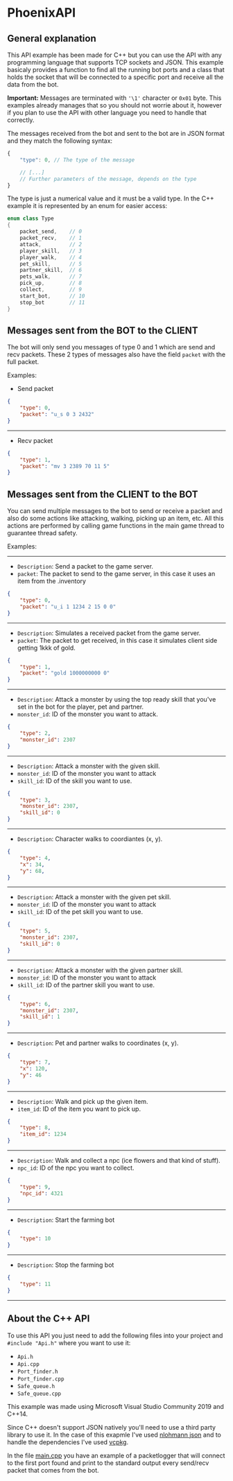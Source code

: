 # PhoenixAPI

## General explanation
This API example has been made for C++ but you can use the API with any programming language that supports TCP sockets and JSON. This example basicaly provides a function to find all the running bot ports and a class that holds the socket that will be connected to a specific port and receive all the data from the bot.

**Important:** Messages are terminated with `'\1'` character or `0x01` byte. This examples already manages that so you should not worrie about it, however if you plan to use the API with other language you need to handle that correctly.

The messages received from the bot and sent to the bot are in JSON format and they match the following syntax:

```js
{
    "type": 0, // The type of the message

    // [...]
    // Further parameters of the message, depends on the type
}
```

The type is just a numerical value and it must be a valid type. In the C++ example it is represented by an enum for easier access:

```cpp
enum class Type
{
    packet_send,    // 0
    packet_recv,    // 1
    attack,         // 2
    player_skill,   // 3
    player_walk,    // 4
    pet_skill,      // 5
    partner_skill,  // 6
    pets_walk,      // 7
    pick_up,        // 8
    collect,        // 9
    start_bot,      // 10
    stop_bot        // 11
}
```

## Messages sent from the BOT to the CLIENT
The bot will only send you messages of type 0 and 1 which are send and recv packets. These 2 types of messages also have the field `packet` with the full packet.

Examples:
* Send packet
```json
{
    "type": 0,
    "packet": "u_s 0 3 2432"
}
```
___
* Recv packet
```json
{
    "type": 1,
    "packet": "mv 3 2389 70 11 5"
}
```

## Messages sent from the CLIENT to the BOT
You can send multiple messages to the bot to send or receive a packet and also do some actions like attacking, walking, picking up an item, etc. All this actions are performed by calling game functions in the main game thread to guarantee thread safety.

Examples:
___
* `Description`: Send a packet to the game server.
* `packet`: The packet to send to the game server, in this case it uses an item from the .inventory
```json
{
    "type": 0,
    "packet": "u_i 1 1234 2 15 0 0"
}
```
___
* `Description`: Simulates a received packet from the game server.
* `packet`: The packet to get received, in this case it simulates client side getting 1kkk of gold.
```json
{
    "type": 1,
    "packet": "gold 1000000000 0"
}
```
___
* `Description`: Attack a monster by using the top ready skill that you've set in the bot for the player, pet and partner.
* `monster_id`: ID of the monster you want to attack.
```json
{
    "type": 2,
    "monster_id": 2307
}
```
___
* `Description`: Attack a monster with the given skill.
* `monster_id`: ID of the monster you want to attack
* `skill_id`: ID of the skill you want to use.
```json
{
    "type": 3,
    "monster_id": 2307,
    "skill_id": 0
}
```
___
* `Description`: Character walks to coordiantes (x, y).
```json
{
    "type": 4,
    "x": 34,
    "y": 68,
}
```
___
* `Description`: Attack a monster with the given pet skill.
* `monster_id`: ID of the monster you want to attack
* `skill_id`: ID of the pet skill you want to use.
```json
{
    "type": 5,
    "monster_id": 2307,
    "skill_id": 0
}
```
___
* `Description`: Attack a monster with the given partner skill.
* `monster_id`: ID of the monster you want to attack
* `skill_id`: ID of the partner skill you want to use.
```json
{
    "type": 6,
    "monster_id": 2307,
    "skill_id": 1
}
```
___
* `Description`: Pet and partner walks to coordinates (x, y).
```json
{
    "type": 7,
    "x": 120,
    "y": 46
}
```
___
* `Description`: Walk and pick up the given item.
* `item_id`: ID of the item you want to pick up.
```json
{
    "type": 8,
    "item_id": 1234
}
```
____
* `Description`: Walk and collect a npc (ice flowers and that kind of stuff).
* `npc_id`: ID of the npc you want to collect.
```json
{
    "type": 9,
    "npc_id": 4321
}
```
___
* `Description`: Start the farming bot
```json
{
    "type": 10
}
```
___
* `Description`: Stop the farming bot
```json
{
    "type": 11
}
```
___
## About the C++ API
To use this API you just need to add the following files into your project and `#include "Api.h"` where you want to use it:

* `Api.h`
* `Api.cpp`
* `Port_finder.h`
* `Port_finder.cpp`
* `Safe_queue.h`
* `Safe_queue.cpp`


This example was made using Microsoft Visual Studio Community 2019 and C++14.

Since C++ doesn't support JSON natively you'll need to use a third party library to use it. In the case of this exapmle I've used [nlohmann json](https://github.com/nlohmann/json) and to handle the dependencies I've used [vcpkg](https://github.com/microsoft/vcpkg).

In the file [main.cpp](PhoenixAPI/main.cpp) you have an example of a packetlogger that will connect to the first port found and print to the standard output every send/recv packet that comes from the bot.